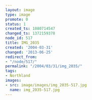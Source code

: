 ```yaml
---
layout: image
type: image
promote: 0
status: 1
created_ts: 1080714547
changed_ts: 1372159378
node_id: 517
title: IMG_2035
created: '2004-03-31'
changed: '2013-06-25'
redirect_from:
- "/node/517/"
permalink: "/2004/03/31/img_2035/"
tags:
- Northland
images:
- src: image/images/img_2035-517.jpg
  name: img_2035-517.jpg
---
```


